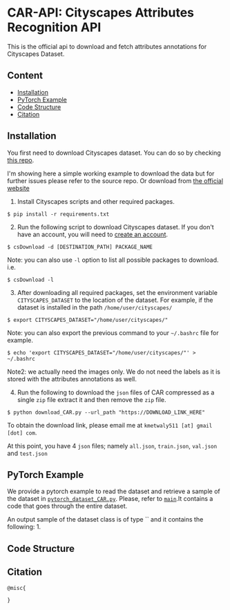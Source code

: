 # CAR-API: Cityscapes Attributes Recognition API

This is the official api to download and fetch attributes annotations for Cityscapes Dataset.



## Content

- [Installation](#Installation)
- [PyTorch Example](#PyTorch-Example)
- [Code Structure](#Code-Structure)
- [Citation](#Citation)



## Installation

You first need to download Cityscapes dataset.
You can do so by checking [this repo](https://github.com/mcordts/cityscapesScripts.git).

I'm showing here a simple working example to download the data but for further issues please refer to the source repo. Or download from [the official website](https://www.cityscapes-dataset.com/)

1. Install Cityscapes scripts and other required packages.

```shell
$ pip install -r requirements.txt
```

2. Run the following script to download Cityscapes dataset.
If you don't have an account, you will need to [create an account](https://www.cityscapes-dataset.com/register/).

```shell
$ csDownload -d [DESTINATION_PATH] PACKAGE_NAME
```

Note: you can also use `-l` option to list all possible packages to download. i.e.

```shell
$ csDownload -l
```

3. After downloading all required packages, set the environment variable `CITYSCAPES_DATASET` to the location of the dataset.
For example, if the dataset is installed in the path `/home/user/cityscapes/`

```shell
$ export CITYSCAPES_DATASET="/home/user/cityscapes/"
```

Note: you can also export the previous command to your `~/.bashrc` file for example.

```shell
$ echo 'export CITYSCAPES_DATASET="/home/user/cityscapes/"' > ~/.bashrc
```

Note2: we actually need the images only. We do not need the labels as it is stored with the attributes annotations as well.

4. Run the following to download the `json` files of CAR compressed as a single `zip` file extract it and then remove the `zip` file.

```shell
$ python download_CAR.py --url_path "https://DOWNLOAD_LINK_HERE"
```

To obtain the download link, please email me at `kmetwaly511 [at] gmail [dot] com`.

At this point, you have 4 `json` files; namely `all.json`, `train.json`, `val.json` and `test.json`

[comment]: <> (You can also select a specific set of cities to download. For example, `--cities "aachen,bremen"` will download attributes files of aachen and bremen cities only.)


## PyTorch Example

We provide a pytorch example to read the dataset and retrieve a sample of the dataset in [`pytorch_dataset_CAR.py`](pytorch_dataset_CAR.py).
Please, refer to [`main`](pytorch_dataset_CAR.py#L137-L161).It contains a code that goes through the entire dataset.

An output sample of the dataset class is of type `` and it contains the following:
1. 


## Code Structure



## Citation

```text
@misc{

}
```
